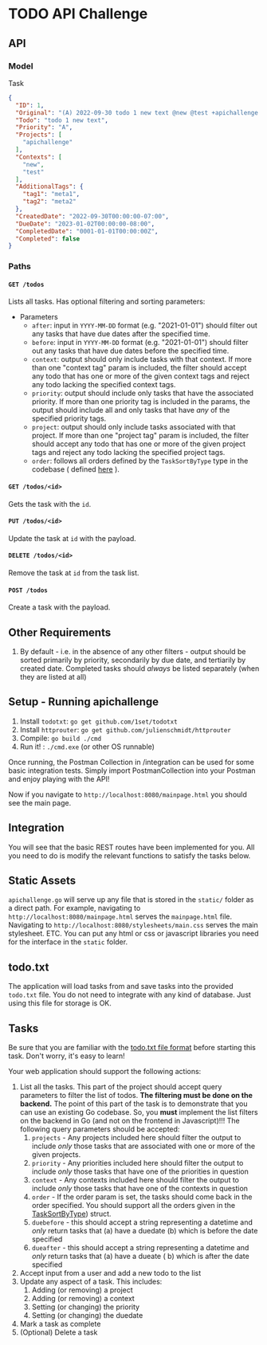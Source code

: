 # TODO API Challenge

## API

### Model

Task

```json
{
  "ID": 1,
  "Original": "(A) 2022-09-30 todo 1 new text @new @test +apichallenge tag1:meta1 tag2:metachange due:2023-01-02",
  "Todo": "todo 1 new text",
  "Priority": "A",
  "Projects": [
    "apichallenge"
  ],
  "Contexts": [
    "new",
    "test"
  ],
  "AdditionalTags": {
    "tag1": "meta1",
    "tag2": "meta2"
  },
  "CreatedDate": "2022-09-30T00:00:00-07:00",
  "DueDate": "2023-01-02T00:00:00-08:00",
  "CompletedDate": "0001-01-01T00:00:00Z",
  "Completed": false
}
```

### Paths

#### `GET /todos`

Lists all tasks. Has optional filtering and sorting parameters:

- Parameters
    - `after`:  input in `YYYY-MM-DD` format (e.g. "2021-01-01") should filter out any tasks that have due dates after
      the specified time.
    - `before`: input in `YYYY-MM-DD` format (e.g. "2021-01-01") should filter out any tasks that have due dates before
      the specified time.
    - `context`: output should only include tasks with that context. If more than one "context tag" param is included,
      the filter should accept any todo that has one or more of the given context tags and reject any todo lacking the
      specified context tags.
    - `priority`: output should include only tasks that have the associated priority. If more than one priority tag is
      included in the params, the output should include all and only tasks that have *any* of the specified priority
      tags.
    - `project`: output should only include tasks associated with that project. If more than one "project tag" param is
      included, the filter should accept any todo that has one or more of the given project tags and reject any todo
      lacking the specified project tags.
    - `order`:  follows all orders defined by the `TaskSortByType` type in the codebase (
      defined [here](https://pkg.go.dev/github.com/1set/todotxt#TaskSortByType) ).

#### `GET /todos/<id>`

Gets the task with the `id`.

#### `PUT /todos/<id>`

Update the task at `id` with the payload.

#### `DELETE /todos/<id>`

Remove the task at `id` from the task list.

#### `POST /todos`

Create a task with the payload.

## Other Requirements

1. By default - i.e. in the absence of any other filters - output should be sorted primarily by priority, secondarily by
   due date, and tertiarily by created date. Completed tasks should *always* be listed separately (when they are listed
   at all)

## Setup - Running apichallenge

1. Install `todotxt`: `go get github.com/1set/todotxt`
2. Install `httprouter`: `go get github.com/julienschmidt/httprouter`
3. Compile: `go build ./cmd`
4. Run it! : `./cmd.exe` (or other OS runnable)

Once running, the Postman Collection in /integration can be used for some basic integration tests. Simply import
PostmanCollection into your Postman and enjoy playing with the API!

Now if you navigate to `http://localhost:8080/mainpage.html` you should see the main page.

## Integration

You will see that the basic REST routes have been implemented for you. All you need to do is modify the relevant
functions to satisfy the tasks below.

## Static Assets

`apichallenge.go` will serve up any file that is stored in the `static/` folder as a direct path. For example,
navigating to `http://localhost:8080/mainpage.html` serves the `mainpage.html` file. Navigating
to `http://localhost:8080/stylesheets/main.css` serves the main stylesheet. ETC. You can put any html or css or
javascript libraries you need for the interface in the `static` folder.

## todo.txt

The application will load tasks from and save tasks into the provided `todo.txt` file. You do not need to integrate with
any kind of database. Just using this file for storage is OK.

## Tasks

Be sure that you are familiar with the [todo.txt file format](http://todotxt.org/) before starting this task. Don't
worry, it's easy to learn!

Your web application should support the following actions:

1. List all the tasks. This part of the project should accept query parameters to filter the list of todos.  **The
   filtering must be done on the backend.**  The point of this part of the task is to demonstrate that you can use an
   existing Go codebase. So, you **must** implement the list filters on the backend in Go (and not on the frontend in
   Javascript)!!!  The following query parameters should be accepted:
    1. `projects` - Any projects included here should filter the output to include *only* those tasks that are
       associated with one or more of the given projects.
    2. `priority` - Any priorities included here should filter the output to include *only* those tasks that have one of
       the priorities in question
    3. `context` - Any contexts included here should filter the output to include *only* those tasks that have one of
       the contexts in question
    4. `order` - If the order param is set, the tasks should come back in the order specified. You should support all
       the orders given in the [TaskSortByType](https://pkg.go.dev/github.com/1set/todotxt#TaskSortByType)) struct.
    5. `duebefore` - this should accept a string representing a datetime and *only* return tasks that (a) have a
       duedate (b) which is before the date specified
    6. `dueafter` - this should accept a string representing a datetime and *only* return tasks that (a) have a dueate (
       b) which is after the date specified
2. Accept input from a user and add a new todo to the list
3. Update any aspect of a task. This includes:
    1. Adding (or removing) a project
    2. Adding (or removing) a context
    3. Setting (or changing) the priority
    4. Setting (or changing) the duedate
4. Mark a task as complete
5. (Optional) Delete a task